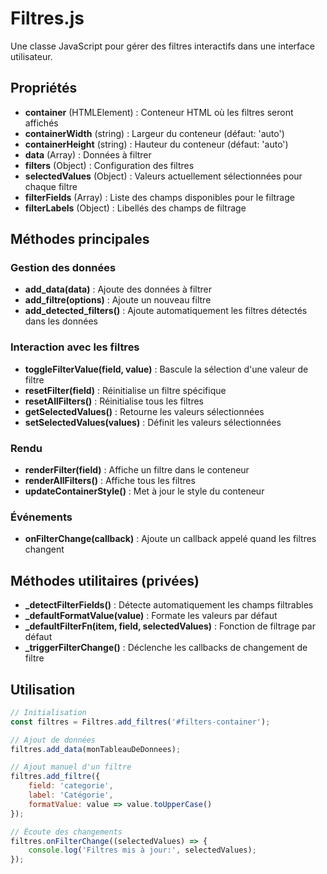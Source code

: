 # Filtres.js

Une classe JavaScript pour gérer des filtres interactifs dans une interface utilisateur.

## Propriétés

- **container** (HTMLElement) : Conteneur HTML où les filtres seront affichés
- **containerWidth** (string) : Largeur du conteneur (défaut: 'auto')
- **containerHeight** (string) : Hauteur du conteneur (défaut: 'auto')
- **data** (Array) : Données à filtrer
- **filters** (Object) : Configuration des filtres
- **selectedValues** (Object) : Valeurs actuellement sélectionnées pour chaque filtre
- **filterFields** (Array) : Liste des champs disponibles pour le filtrage
- **filterLabels** (Object) : Libellés des champs de filtrage

## Méthodes principales

### Gestion des données
- **add_data(data)** : Ajoute des données à filtrer
- **add_filtre(options)** : Ajoute un nouveau filtre
- **add_detected_filters()** : Ajoute automatiquement les filtres détectés dans les données

### Interaction avec les filtres
- **toggleFilterValue(field, value)** : Bascule la sélection d'une valeur de filtre
- **resetFilter(field)** : Réinitialise un filtre spécifique
- **resetAllFilters()** : Réinitialise tous les filtres
- **getSelectedValues()** : Retourne les valeurs sélectionnées
- **setSelectedValues(values)** : Définit les valeurs sélectionnées

### Rendu
- **renderFilter(field)** : Affiche un filtre dans le conteneur
- **renderAllFilters()** : Affiche tous les filtres
- **updateContainerStyle()** : Met à jour le style du conteneur

### Événements
- **onFilterChange(callback)** : Ajoute un callback appelé quand les filtres changent

## Méthodes utilitaires (privées)
- **_detectFilterFields()** : Détecte automatiquement les champs filtrables
- **_defaultFormatValue(value)** : Formate les valeurs par défaut
- **_defaultFilterFn(item, field, selectedValues)** : Fonction de filtrage par défaut
- **_triggerFilterChange()** : Déclenche les callbacks de changement de filtre

## Utilisation

```javascript
// Initialisation
const filtres = Filtres.add_filtres('#filters-container');

// Ajout de données
filtres.add_data(monTableauDeDonnees);

// Ajout manuel d'un filtre
filtres.add_filtre({
    field: 'categorie',
    label: 'Catégorie',
    formatValue: value => value.toUpperCase()
});

// Écoute des changements
filtres.onFilterChange((selectedValues) => {
    console.log('Filtres mis à jour:', selectedValues);
});